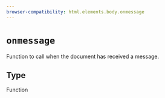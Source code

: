 ```yaml
---
browser-compatibility: html.elements.body.onmessage
---
```


# `onmessage`

Function to call when the document has received a message.

## Type

Function
